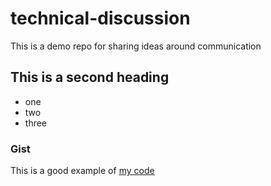 # technical-discussion
This is a demo repo for sharing ideas around communication

## This is a second heading

* one
* two
* three

### Gist

This is a good example of [my code](https://gist.github.com/itnmunoz/db3c1fcb3c1c5d628a8d559b9a649ed6)
